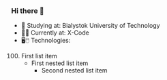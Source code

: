 ### Hi there 👋
- 🧐 Studying at: Bialystok University of Technology
- 🧑‍💼 Currently at: X-Code
- 🖥️🖱️ Technologies:
100. First list item
       - First nested list item
         - Second nested list item
<!--
**Modzel200/Modzel200** is a ✨ _special_ ✨ repository because its `README.md` (this file) appears on your GitHub profile.

Here are some ideas to get you started:

- 🔭 I’m currently working on ...
- 🌱 I’m currently learning ...
- 👯 I’m looking to collaborate on ...
- 🤔 I’m looking for help with ...
- 💬 Ask me about ...
- 📫 How to reach me: ...
- 😄 Pronouns: ...
- ⚡ Fun fact: ...
-->
